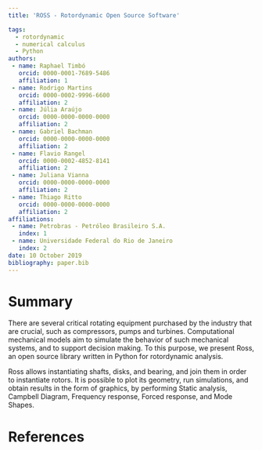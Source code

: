 ```yaml
---
title: 'ROSS - Rotordynamic Open Source Software'

tags:
  - rotordynamic
  - numerical calculus
  - Python
authors:
 - name: Raphael Timbó
   orcid: 0000-0001-7689-5486
   affiliation: 1
 - name: Rodrigo Martins
   orcid: 0000-0002-9996-6600
   affiliation: 2
 - name: Júlia Araújo
   orcid: 0000-0000-0000-0000
   affiliation: 2
 - name: Gabriel Bachman
   orcid: 0000-0000-0000-0000
   affiliation: 2
 - name: Flavio Rangel
   orcid: 0000-0002-4852-8141
   affiliation: 2
 - name: Juliana Vianna
   orcid: 0000-0000-0000-0000
   affiliation: 2
 - name: Thiago Ritto
   orcid: 0000-0000-0000-0000
   affiliation: 2
affiliations:
 - name: Petrobras - Petróleo Brasileiro S.A.
   index: 1
 - name: Universidade Federal do Rio de Janeiro
   index: 2
date: 10 October 2019
bibliography: paper.bib
---
```


# Summary

There are several critical rotating equipment purchased by the industry that are
crucial, such as compressors, pumps and turbines.
Computational mechanical models aim to simulate the behavior of such mechanical
systems, and to support decision making. To this purpose, we present Ross, an open source
library written in Python for rotordynamic analysis.

Ross allows instantiating shafts, disks, and bearing, and join them in order
to instantiate rotors. It is possible to plot its geometry, run simulations, and
obtain results in the form of graphics, by performing Static analysis, Campbell Diagram,
Frequency response, Forced response, and Mode Shapes.

# References